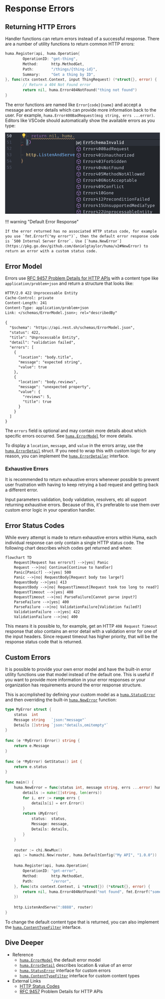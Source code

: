 # Response Errors

## Returning HTTP Errors

Handler functions can return errors instead of a successful response. There are a number of utility functions to return common HTTP errors:

```go title="code.go" hl_lines="7-8"
huma.Register(api, huma.Operation{
		OperationID: "get-thing",
		Method:      http.MethodGet,
		Path:        "/things/{thing-id}",
		Summary:     "Get a thing by ID",
}, func(ctx context.Context, input ThingRequest) (*struct{}, error) {
		// Return a 404 Not Found error
		return nil, huma.Error404NotFound("thing not found")
}
```

The error functions are named like `Error{code}{name}` and accept a message and error details which can provide more information back to the user. For example, `huma.Error400BadRequest(msg string, errs ...error)`. Editors like VSCode should automatically show the available errors as you type:

![VSCode errors](vscode-errors.png)

!!! warning "Default Error Response"

    If the error returned has no associated HTTP status code, for example you use `fmt.Errorf("my error")`, then the default error response code is `500 Internal Server Error`. Use [`huma.NewError`](https://pkg.go.dev/github.com/danielgtaylor/huma/v2#NewError) to return an error with a custom status code.

## Error Model

Errors use [RFC 9457 Problem Details for HTTP APIs](https://tools.ietf.org/html/rfc9457) with a content type like `application/problem+json` and return a structure that looks like:

```http title="HTTP Response"
HTTP/2.0 422 Unprocessable Entity
Cache-Control: private
Content-Length: 241
Content-Type: application/problem+json
Link: </schemas/ErrorModel.json>; rel="describedBy"

{
  "$schema": "https://api.rest.sh/schemas/ErrorModel.json",
  "status": 422,
  "title": "Unprocessable Entity",
  "detail": "validation failed",
  "errors": [
    {
      "location": "body.title",
      "message": "expected string",
      "value": true
    },
    {
      "location": "body.reviews",
      "message": "unexpected property",
      "value": {
        "reviews": 5,
        "title": true
      }
    }
  ]
}
```

The `errors` field is optional and may contain more details about which specific errors occurred. See [`huma.ErrorModel`](https://pkg.go.dev/github.com/danielgtaylor/huma/v2#ErrorModel) for more details.

To display a `location`, `message`, and `value` in the errors array, use the [`huma.ErrorDetail`](https://pkg.go.dev/github.com/danielgtaylor/huma/v2#ErrorDetail) struct. If you need to wrap this with custom logic for any reason, you can implement the [`huma.ErrorDetailer`](https://pkg.go.dev/github.com/danielgtaylor/huma/v2#ErrorDetailer) interface.

### Exhaustive Errors

It is recommended to return exhaustive errors whenever possible to prevent user frustration with having to keep retrying a bad request and getting back a different error.

Input parameters validation, body validation, resolvers, etc all support returning exhaustive errors. Because of this, it's preferable to use them over custom error logic in your operation handler.

## Error Status Codes

While every attempt is made to return exhaustive errors within Huma, each individual response can only contain a single HTTP status code. The following chart describes which codes get returned and when:

```mermaid
flowchart TD
	Request[Request has errors?] -->|yes| Panic
	Request -->|no| Continue[Continue to handler]
	Panic[Panic?] -->|yes| 500
	Panic -->|no| RequestBody[Request body too large?]
	RequestBody -->|yes| 413
	RequestBody -->|no| RequestTimeout[Request took too long to read?]
	RequestTimeout -->|yes| 408
	RequestTimeout -->|no| ParseFailure[Cannot parse input?]
	ParseFailure -->|yes| 400
	ParseFailure -->|no| ValidationFailure[Validation failed?]
	ValidationFailure -->|yes| 422
	ValidationFailure -->|no| 400
```

This means it is possible to, for example, get an HTTP `408 Request Timeout` response that _also_ contains an error detail with a validation error for one of the input headers. Since request timeout has higher priority, that will be the response status code that is returned.

## Custom Errors

It is possible to provide your own error model and have the built-in error utility functions use that model instead of the default one. This is useful if you want to provide more information in your error responses or your organization has requirements around the error response structure.

This is accmplished by defining your custom model as a [`huma.StatusError`](https://pkg.go.dev/github.com/danielgtaylor/huma/v2#StatusError) and then overriding the built-in [`huma.NewError`](https://pkg.go.dev/github.com/danielgtaylor/huma/v2#NewError) function:

```go title="code.go" hl_lines="1-13 16-26 36"
type MyError struct {
	status  int
	Message string   `json:"message"`
	Details []string `json:"details,omitempty"`
}

func (e *MyError) Error() string {
	return e.Message
}

func (e *MyError) GetStatus() int {
	return e.status
}

func main() {
	huma.NewError = func(status int, message string, errs ...error) huma.StatusError {
		details := make([]string, len(errs))
		for i, err := range errs {
			details[i] = err.Error()
		}
		return &MyError{
			status:  status,
			Message: message,
			Details: details,
		}
	}

	router := chi.NewMux()
	api := humachi.New(router, huma.DefaultConfig("My API", "1.0.0"))

	huma.Register(api, huma.Operation{
		OperationID: "get-error",
		Method:      http.MethodGet,
		Path:        "/error",
	}, func(ctx context.Context, i *struct{}) (*struct{}, error) {
		return nil, huma.Error404NotFound("not found", fmt.Errorf("some-other-error"))
	})

	http.ListenAndServe(":8888", router)
}
```

To change the default content type that is returned, you can also implement the [`huma.ContentTypeFilter`](https://pkg.go.dev/github.com/danielgtaylor/huma/v2#ContentTypeFilter) interface.

## Dive Deeper

-   Reference
    -   [`huma.ErrorModel`](https://pkg.go.dev/github.com/danielgtaylor/huma/v2#ErrorModel) the default error model
    -   [`huma.ErrorDetail`](https://pkg.go.dev/github.com/danielgtaylor/huma/v2#ErrorDetail) describes location & value of an error
    -   [`huma.StatusError`](https://pkg.go.dev/github.com/danielgtaylor/huma/v2#StatusError) interface for custom errors
    -   [`huma.ContentTypeFilter`](https://pkg.go.dev/github.com/danielgtaylor/huma/v2#ContentTypeFilter) interface for custom content types
-   External Links
    -   [HTTP Status Codes](https://developer.mozilla.org/en-US/docs/Web/HTTP/Status)
    -   [RFC 9457](https://tools.ietf.org/html/rfc9457) Problem Details for HTTP APIs
